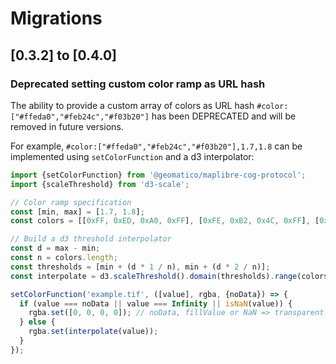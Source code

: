 # Migrations

## [0.3.2] to [0.4.0]

### Deprecated setting custom color ramp as URL hash

The ability to provide a custom array of colors as URL hash `#color:["#ffeda0","#feb24c","#f03b20"]` has been DEPRECATED and will be removed in future versions.

For example, `#color:["#ffeda0","#feb24c","#f03b20"],1.7,1.8` can be implemented using `setColorFunction` and a d3 interpolator:

```javascript
import {setColorFunction} from '@geomatico/maplibre-cog-protocol';
import {scaleThreshold} from 'd3-scale';

// Color ramp specification
const [min, max] = [1.7, 1.8];
const colors = [[0xFF, 0xED, 0xA0, 0xFF], [0xFE, 0xB2, 0x4C, 0xFF], [0xF0, 0x3B, 0x20, 0xFF]];

// Build a d3 threshold interpolator
const d = max - min;
const n = colors.length;
const thresholds = [min + (d * 1 / n), min + (d * 2 / n)];
const interpolate = d3.scaleThreshold().domain(thresholds).range(colors).clamp(true);

setColorFunction('example.tif', ([value], rgba, {noData}) => {
  if (value === noData || value === Infinity || isNaN(value)) {
    rgba.set([0, 0, 0, 0]); // noData, fillValue or NaN => transparent
  } else {
    rgba.set(interpolate(value));
  }
});
```
